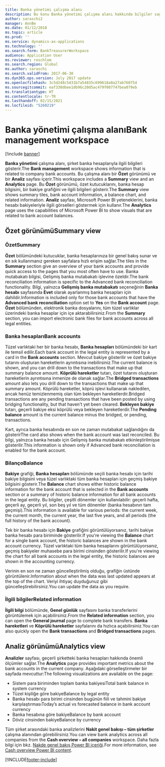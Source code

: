 ```yaml
---
title: Banka yönetimi çalışma alanı
description: Bu konu Banka yönetimi çalışma alanı hakkında bilgiler sağlar. Bu çalışma alanı, şirket banka hesaplarıyla ilgili bilgiyi gösterir ve bir Özet görünümü ve bir Analiz sayfası içerir. Bu özet görünümü, özet kutucuklarını, banka hesap bilgisini, bir bakiye grafiğini ve ilgili bilgileri gösterir. Analiz sayfası, Microsoft Power BI yeteneklerini, banka hesabı bakiyeleriyle ilgili görselleri göstermek için kullanır.
author: saraschi2
manager: AnnBe
ms.date: 01/12/2018
ms.topic: article
ms.prod: ''
ms.service: dynamics-ax-applications
ms.technology: ''
ms.search.form: BankTreasurerWorkspace
audience: Application User
ms.reviewer: roschlom
ms.search.region: Global
ms.author: saraschi
ms.search.validFrom: 2017-06-30
ms.dyn365.ops.version: July 2017 update
ms.openlocfilehash: 3c5d248c5431b7a54835c699618a0a27ab760754
ms.sourcegitcommit: eaf330dbee1db96c20d5ac479f007747bea079eb
ms.translationtype: HT
ms.contentlocale: tr-TR
ms.lasthandoff: 02/15/2021
ms.locfileid: "5260219"
---
```

# <a name="bank-management-workspace"></a><span data-ttu-id="e5382-106">Banka yönetimi çalışma alanı</span><span class="sxs-lookup"><span data-stu-id="e5382-106">Bank management workspace</span></span>

[!include [banner](../includes/banner.md)]

<span data-ttu-id="e5382-107">**Banka yönetimi** çalışma alanı, şirket banka hesaplarıyla ilgili bilgileri gösterir.</span><span class="sxs-lookup"><span data-stu-id="e5382-107">The **Bank management** workspace shows information that is related to company bank accounts.</span></span> <span data-ttu-id="e5382-108">Bu çalışma alanı bir **Özet** görünümü ve bir **Analiz** sayfası içerir.</span><span class="sxs-lookup"><span data-stu-id="e5382-108">This workspace includes a **Summary** view and an **Analytics** page.</span></span> <span data-ttu-id="e5382-109">Bu **Özet** görünümü, özet kutucuklarını, banka hesap bilgisini, bir bakiye grafiğini ve ilgili bilgileri gösterir.</span><span class="sxs-lookup"><span data-stu-id="e5382-109">The **Summary** view shows summary tiles, bank account information, a balance chart, and related information.</span></span> <span data-ttu-id="e5382-110">**Analiz** sayfası, Microsoft Power BI yeteneklerini, banka hesabı bakiyeleriyle ilgili görselleri göstermek için kullanır.</span><span class="sxs-lookup"><span data-stu-id="e5382-110">The **Analytics** page uses the capabilities of Microsoft Power BI to show visuals that are related to bank account balances.</span></span>

## <a name="summary-view"></a><span data-ttu-id="e5382-111">Özet görünümü</span><span class="sxs-lookup"><span data-stu-id="e5382-111">Summary view</span></span>

### <a name="summary"></a><span data-ttu-id="e5382-112">Özet</span><span class="sxs-lookup"><span data-stu-id="e5382-112">Summary</span></span>

<span data-ttu-id="e5382-113">**Özet** bölümündeki kutucuklar, banka hesaplarınıza bir genel bakış sunar ve en sık kullanmanız gereken sayfalara hızlı erişim sağlar.</span><span class="sxs-lookup"><span data-stu-id="e5382-113">The tiles in the **Summary** section give an overview of your bank accounts and provide quick access to the pages that you most often have to use.</span></span> <span data-ttu-id="e5382-114">Banka mutabakatı bilgisi, Gelişmiş banka mutabakatı işlevine özeldir.</span><span class="sxs-lookup"><span data-stu-id="e5382-114">The bank reconciliation information is specific to the Advanced bank reconciliation functionality.</span></span> <span data-ttu-id="e5382-115">Bilgi, yalnızca **Gelişmiş banka mutabakatı** seçeneğinin **Banka hesabı** sayfasında **Evet** olarak ayarlanmış banka hesapları için dahildir.</span><span class="sxs-lookup"><span data-stu-id="e5382-115">Information is included only for those bank accounts that have the **Advanced bank reconciliation** option set to **Yes** on the **Bank account** page.</span></span> <span data-ttu-id="e5382-116">**Özet** bölümünden, elektronik banka dosyalarını, tüm tüzel varlıklar üzerindeki banka hesaplar için içe aktarabilirsiniz.</span><span class="sxs-lookup"><span data-stu-id="e5382-116">From the **Summary** section, you can import electronic bank files for bank accounts across all legal entities.</span></span>

### <a name="bank-accounts"></a><span data-ttu-id="e5382-117">Banka hesapları</span><span class="sxs-lookup"><span data-stu-id="e5382-117">Bank accounts</span></span>

<span data-ttu-id="e5382-118">Tüzel varlıktaki her bir banka hesabı, **Banka hesapları** bölümündeki bir kart ile temsil edilir.</span><span class="sxs-lookup"><span data-stu-id="e5382-118">Each bank account in the legal entity is represented by a card in the **Bank accounts** section.</span></span> <span data-ttu-id="e5382-119">Mevcut bakiye gösterilir ve özet bakiye tutarını oluşturan hareketlerin ayrıntısına inebilirsiniz.</span><span class="sxs-lookup"><span data-stu-id="e5382-119">The current balance is shown, and you can drill down to the transactions that make up that summary balance amount.</span></span> <span data-ttu-id="e5382-120">**Köprülü hareketler** tutarı, özet tutarını oluşturan hareketlerin ayrıntısına inmenize de olanak sağlar.</span><span class="sxs-lookup"><span data-stu-id="e5382-120">The **Bridged transactions** amount also lets you drill down to the transactions that make up that summary amount.</span></span> <span data-ttu-id="e5382-121">Köprülü hareketler, köprü işlevi kullanarak nakledilen, ancak henüz temizlenmemiş olan tüm bekleyen hareketlerdir.</span><span class="sxs-lookup"><span data-stu-id="e5382-121">Bridged transactions are any pending transactions that have been posted by using bridging functionality, but that haven't yet been cleared.</span></span> <span data-ttu-id="e5382-122">**Bekleyen bakiye** tutarı, geçerli bakiye eksi köprülü veya bekleyen hareketlerdir.</span><span class="sxs-lookup"><span data-stu-id="e5382-122">The **Pending balance** amount is the current balance minus the bridged, or pending, transactions.</span></span>

<span data-ttu-id="e5382-123">Kart, ayrıca banka hesabında en son ne zaman mutabakat sağlandığını da gösterir</span><span class="sxs-lookup"><span data-stu-id="e5382-123">The card also shows when the bank account was last reconciled.</span></span> <span data-ttu-id="e5382-124">Bu bilgi, yalnızca banka hesabı için Gelişmiş banka mutabakatı etkinleştirilmişse gösterilir.</span><span class="sxs-lookup"><span data-stu-id="e5382-124">This information is shown only if Advanced bank reconciliation is enabled for the bank account.</span></span>

### <a name="balance"></a><span data-ttu-id="e5382-125">Bilanço</span><span class="sxs-lookup"><span data-stu-id="e5382-125">Balance</span></span>

<span data-ttu-id="e5382-126">**Bakiye** grafiği, **Banka hesapları** bölümünde seçili banka hesabı için tarihi bakiye bilgisini veya tüzel varlıktaki tüm banka hesapları için geçmiş bakiye bilgisini gösterir.</span><span class="sxs-lookup"><span data-stu-id="e5382-126">The **Balance** chart shows either historic balance information for the bank account that is selected in the **Bank accounts** section or a summary of historic balance information for all bank accounts in the legal entity.</span></span> <span data-ttu-id="e5382-127">Bu bilgiler, çeşitli dönemler için kullanılabilir: geçerli hafta, geçerli ay, geçerli yıl, son beş yıl ve tüm dönemler (banka hesabının tam geçmişi).</span><span class="sxs-lookup"><span data-stu-id="e5382-127">This information is available for various periods: the current week, the current month, the current year, the last five years, and all periods (the full history of the bank account).</span></span> 

<span data-ttu-id="e5382-128">Tek bir banka hesabı için **Bakiye** grafiğini görüntülüyorsanız, tarihi bakiye banka hesabı para biriminde gösterilir.</span><span class="sxs-lookup"><span data-stu-id="e5382-128">If you're viewing the **Balance** chart for a single bank account, the historic balances are shown in the bank account currency.</span></span> <span data-ttu-id="e5382-129">Tüzel varlıktaki tüm banka hesaplarını görüntülüyorsanız, geçmiş bakiyeler muhasebe para birimi cinsinden gösterilir.</span><span class="sxs-lookup"><span data-stu-id="e5382-129">If you're viewing the chart for all bank accounts in the legal entity, the historic balances are shown in the accounting currency.</span></span>

<span data-ttu-id="e5382-130">Verinin en son ne zaman güncelleştirilmiş olduğu, grafiğin üstünde görüntülenir.</span><span class="sxs-lookup"><span data-stu-id="e5382-130">Information about when the data was last updated appears at the top of the chart.</span></span> <span data-ttu-id="e5382-131">Veriyi ihtiyaç duyduğunuz gibi güncelleştirebilirsiniz.</span><span class="sxs-lookup"><span data-stu-id="e5382-131">You can update the data as you require.</span></span>

### <a name="related-information"></a><span data-ttu-id="e5382-132">İlgili bilgiler</span><span class="sxs-lookup"><span data-stu-id="e5382-132">Related information</span></span>

<span data-ttu-id="e5382-133">**İlgili bilgi** bölümünde, **Genel günlük** sayfasını banka transferlerini görüntülemek için açabilirsiniz.</span><span class="sxs-lookup"><span data-stu-id="e5382-133">From the **Related information** section, you can open the **General journal** page to complete bank transfers.</span></span> <span data-ttu-id="e5382-134">**Banka hareketleri** ve **Köprülü hareketler** sayfalarını da hızlıca açabilirsiniz.</span><span class="sxs-lookup"><span data-stu-id="e5382-134">You can also quickly open the **Bank transactions** and **Bridged transactions** pages.</span></span>

## <a name="analytics-view"></a><span data-ttu-id="e5382-135">Analiz görünümü</span><span class="sxs-lookup"><span data-stu-id="e5382-135">Analytics view</span></span>

<span data-ttu-id="e5382-136">**Analizler** sayfası, geçerli şirketteki banka hesapları hakkında önemli ölçümler sağlar.</span><span class="sxs-lookup"><span data-stu-id="e5382-136">The **Analytics** page provides important metrics about the bank accounts in the current company.</span></span> <span data-ttu-id="e5382-137">Aşağıdaki görselleştirmeler bir sayfada mevcuttur:</span><span class="sxs-lookup"><span data-stu-id="e5382-137">The following visualizations are available on the page:</span></span>

-   <span data-ttu-id="e5382-138">Sistem para biriminden toplam banka bakiyesi</span><span class="sxs-lookup"><span data-stu-id="e5382-138">Total bank balance in system currency</span></span>
-   <span data-ttu-id="e5382-139">Tüzel kişiliğe göre bakiye</span><span class="sxs-lookup"><span data-stu-id="e5382-139">Balance by legal entity</span></span>
-   <span data-ttu-id="e5382-140">Banka hesabı para birimi cinsinden bugünün fiili ve tahmini bakiye karşılaştırması</span><span class="sxs-lookup"><span data-stu-id="e5382-140">Today’s actual vs forecasted balance in bank account currency</span></span>
-   <span data-ttu-id="e5382-141">Banka hesabına göre bakiye</span><span class="sxs-lookup"><span data-stu-id="e5382-141">Balance by bank account</span></span>
-   <span data-ttu-id="e5382-142">Döviz cinsinden bakiye</span><span class="sxs-lookup"><span data-stu-id="e5382-142">Balance by currency</span></span>

<span data-ttu-id="e5382-143">Tüm şirket arasındaki banka analizlerini **Nakit genel bakışı – tüm şirketler** çalışma alanından görebilirsiniz.</span><span class="sxs-lookup"><span data-stu-id="e5382-143">You can view bank analytics across all companies from the **Cash overview – all companies** workspace.</span></span> <span data-ttu-id="e5382-144">Daha fazla bilgi için bkz. [Nakde genel bakış Power BI içeriği](Cash-Overview-Power-BI-content.md).</span><span class="sxs-lookup"><span data-stu-id="e5382-144">For more information, see [Cash overview Power BI content](Cash-Overview-Power-BI-content.md).</span></span>


[!INCLUDE[footer-include](../../includes/footer-banner.md)]
